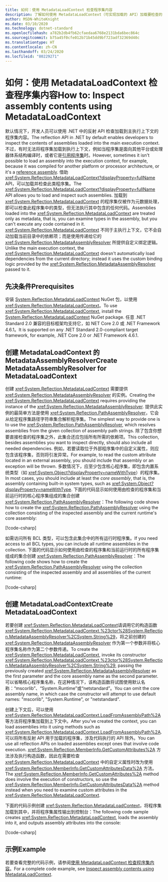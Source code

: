 ```yaml
---
title: 如何：使用 MetadataLoadContext 检查程序集内容
description: 了解如何使用 MetadataLoadContext（可实现加载的 API）加载要检查的 .NET 程序集。
author: MSDN-WhiteKnight
ms.date: 03/10/2020
ms.technology: dotnet-standard
ms.openlocfilehash: a782b2db4fb62cfaedaa6768e2131bda6bec864c
ms.sourcegitcommit: b75a45f0cfe012b71b45dd9bf723adf32369d40c
ms.translationtype: HT
ms.contentlocale: zh-CN
ms.lasthandoff: 03/24/2020
ms.locfileid: "80229271"
---
```

# <a name="how-to-inspect-assembly-contents-using-metadataloadcontext"></a><span data-ttu-id="33019-103">如何：使用 MetadataLoadContext 检查程序集内容</span><span class="sxs-lookup"><span data-stu-id="33019-103">How to: Inspect assembly contents using MetadataLoadContext</span></span>

<span data-ttu-id="33019-104">默认情况下，开发人员可以使用 .NET 中的反射 API 检查加载到主执行上下文的程序集内容。</span><span class="sxs-lookup"><span data-stu-id="33019-104">The reflection API in .NET by default enables developers to inspect the contents of assemblies loaded into the main execution context.</span></span> <span data-ttu-id="33019-105">不过，有时无法将程序集加载到执行上下文，例如当程序集是面向其他平台或处理器体系结构编译时，或者它是[引用程序集](reference-assemblies.md)时。</span><span class="sxs-lookup"><span data-stu-id="33019-105">However, sometimes it isn't possible to load an assembly into the execution context, for example, because it was compiled for another platform or processor architecture, or it's a [reference assembly](reference-assemblies.md).</span></span> <span data-ttu-id="33019-106">借助 <xref:System.Reflection.MetadataLoadContext?displayProperty=fullName> API，可以加载并检查此类程序集。</span><span class="sxs-lookup"><span data-stu-id="33019-106">The <xref:System.Reflection.MetadataLoadContext?displayProperty=fullName> API allows you to load and inspect such assemblies.</span></span> <span data-ttu-id="33019-107">加载到 <xref:System.Reflection.MetadataLoadContext> 的程序集仅被作为元数据处理，即可以检查此程序集中的类型，但无法执行其中包含的任何代码。</span><span class="sxs-lookup"><span data-stu-id="33019-107">Assemblies loaded into the <xref:System.Reflection.MetadataLoadContext> are treated only as metadata, that is, you can examine types in the assembly, but you can't execute any code contained in it.</span></span> <span data-ttu-id="33019-108"><xref:System.Reflection.MetadataLoadContext> 不同于主执行上下文，它不会自动加载当前目录中的依赖项；而是使用传递给它的 <xref:System.Reflection.MetadataAssemblyResolver> 所提供自定义绑定逻辑。</span><span class="sxs-lookup"><span data-stu-id="33019-108">Unlike the main execution context, the <xref:System.Reflection.MetadataLoadContext> doesn't automatically load dependencies from the current directory; instead it uses the custom binding logic provided by the <xref:System.Reflection.MetadataAssemblyResolver> passed to it.</span></span>

## <a name="prerequisites"></a><span data-ttu-id="33019-109">先决条件</span><span class="sxs-lookup"><span data-stu-id="33019-109">Prerequisites</span></span>

<span data-ttu-id="33019-110">安装 [System.Reflection.MetadataLoadContext](https://www.nuget.org/packages/System.Reflection.MetadataLoadContext) NuGet 包，以使用 <xref:System.Reflection.MetadataLoadContext>。</span><span class="sxs-lookup"><span data-stu-id="33019-110">To use <xref:System.Reflection.MetadataLoadContext>, install the [System.Reflection.MetadataLoadContext](https://www.nuget.org/packages/System.Reflection.MetadataLoadContext) NuGet package.</span></span> <span data-ttu-id="33019-111">任意 .NET Standard 2.0 兼容的目标框架均支持它，如 NET Core 2.0 或 .NET Framework 4.6.1。</span><span class="sxs-lookup"><span data-stu-id="33019-111">It is supported on any .NET Standard 2.0-compliant target framework, for example, .NET Core 2.0 or .NET Framework 4.6.1.</span></span>

## <a name="create-metadataassemblyresolver-for-metadataloadcontext"></a><span data-ttu-id="33019-112">创建 MetadataLoadContext 的 MetadataAssemblyResolver</span><span class="sxs-lookup"><span data-stu-id="33019-112">Create MetadataAssemblyResolver for MetadataLoadContext</span></span>

<span data-ttu-id="33019-113">创建 <xref:System.Reflection.MetadataLoadContext> 需要提供 <xref:System.Reflection.MetadataAssemblyResolver> 的实例。</span><span class="sxs-lookup"><span data-stu-id="33019-113">Creating the <xref:System.Reflection.MetadataLoadContext> requires providing the instance of the <xref:System.Reflection.MetadataAssemblyResolver>.</span></span> <span data-ttu-id="33019-114">提供此实例的最简单方法是使用 <xref:System.Reflection.PathAssemblyResolver>，它会从给定程序集路径字符串集合解析程序集。</span><span class="sxs-lookup"><span data-stu-id="33019-114">The simplest way to provide one is to use the <xref:System.Reflection.PathAssemblyResolver>, which resolves assemblies from the given collection of assembly path strings.</span></span> <span data-ttu-id="33019-115">除了包含你想要直接检查的程序集之外，此集合还应包括所有所需的依赖项。</span><span class="sxs-lookup"><span data-stu-id="33019-115">This collection, besides assemblies you want to inspect directly, should also include all needed dependencies.</span></span> <span data-ttu-id="33019-116">例如，若要读取位于外部程序集中的自定义属性，则应包含该程序集，否则将引发异常。</span><span class="sxs-lookup"><span data-stu-id="33019-116">For example, to read the custom attribute located in an external assembly, you should include that assembly or an exception will be thrown.</span></span> <span data-ttu-id="33019-117">多数情况下，应至少包含核心程序集，即包含内置系统类型（如 <xref:System.Object?displayProperty=nameWithType>）的程序集。 </span><span class="sxs-lookup"><span data-stu-id="33019-117">In most cases, you should include at least the *core assembly*, that is, the assembly containing built-in system types, such as <xref:System.Object?displayProperty=nameWithType>.</span></span> <span data-ttu-id="33019-118">下面的代码显示如何使用由检查的程序集和当前运行时的核心程序集组成的集合创建 <xref:System.Reflection.PathAssemblyResolver>：</span><span class="sxs-lookup"><span data-stu-id="33019-118">The following code shows how to create the <xref:System.Reflection.PathAssemblyResolver> using the collection consisting of the inspected assembly and the current runtime's core assembly:</span></span>

[!code-csharp[](snippets/inspect-contents-using-metadataloadcontext/MetadataLoadContextSnippets.cs#CoreAssembly)]

<span data-ttu-id="33019-119">如需访问所有 BCL 类型，可以包含此集合中的所有运行时程序集。</span><span class="sxs-lookup"><span data-stu-id="33019-119">If you need access to all BCL types, you can include all runtime assemblies in the collection.</span></span> <span data-ttu-id="33019-120">下面的代码显示如何使用由检查的程序集和当前运行时的所有程序集组成的集合创建 <xref:System.Reflection.PathAssemblyResolver>：</span><span class="sxs-lookup"><span data-stu-id="33019-120">The following code shows how to create the <xref:System.Reflection.PathAssemblyResolver> using the collection consisting of the inspected assembly and all assemblies of the current runtime:</span></span>

[!code-csharp[](snippets/inspect-contents-using-metadataloadcontext/MetadataLoadContextSnippets.cs#RuntimeAssemblies)]

## <a name="create-metadataloadcontext"></a><span data-ttu-id="33019-121">创建 MetadataLoadContext</span><span class="sxs-lookup"><span data-stu-id="33019-121">Create MetadataLoadContext</span></span>

<span data-ttu-id="33019-122">若要创建 <xref:System.Reflection.MetadataLoadContext>请调用它的构造函数 <xref:System.Reflection.MetadataLoadContext.%23ctor%28System.Reflection.MetadataAssemblyResolver%2CSystem.String%29>，将之前创建的 <xref:System.Reflection.MetadataAssemblyResolver> 作为第一个参数并将核心程序集名称作为第二个参数传递。</span><span class="sxs-lookup"><span data-stu-id="33019-122">To create the <xref:System.Reflection.MetadataLoadContext>, invoke its constructor <xref:System.Reflection.MetadataLoadContext.%23ctor%28System.Reflection.MetadataAssemblyResolver%2CSystem.String%29>, passing the previously created <xref:System.Reflection.MetadataAssemblyResolver> as the first parameter and the core assembly name as the second parameter.</span></span> <span data-ttu-id="33019-123">可以省略核心程序集名称，在这种情况下，该构造函数将试图使用默认名称：“mscorlib”、“System.Runtime”或“netstandard”。</span><span class="sxs-lookup"><span data-stu-id="33019-123">You can omit the core assembly name, in which case the constructor will attempt to use default names: "mscorlib", "System.Runtime", or "netstandard".</span></span>

<span data-ttu-id="33019-124">创建上下文后，可以使用 <xref:System.Reflection.MetadataLoadContext.LoadFromAssemblyPath%2A> 等方法将程序集加载到上下文中。</span><span class="sxs-lookup"><span data-stu-id="33019-124">After you've created the context, you can load assemblies into it using methods such as <xref:System.Reflection.MetadataLoadContext.LoadFromAssemblyPath%2A>.</span></span> <span data-ttu-id="33019-125">可以将所有反射 API 用于加载的程序集，涉及代码执行的 API 除外。</span><span class="sxs-lookup"><span data-stu-id="33019-125">You can use all reflection APIs on loaded assemblies except ones that involve code execution.</span></span> <span data-ttu-id="33019-126"><xref:System.Reflection.MemberInfo.GetCustomAttributes%2A> 方法涉及执行构造函数，因此在需要检查 <xref:System.Reflection.MetadataLoadContext> 中的自定义属性时改为使用 <xref:System.Reflection.MemberInfo.GetCustomAttributesData%2A> 方法。</span><span class="sxs-lookup"><span data-stu-id="33019-126">The <xref:System.Reflection.MemberInfo.GetCustomAttributes%2A> method does involve the execution of constructors, so use the <xref:System.Reflection.MemberInfo.GetCustomAttributesData%2A> method instead when you need to examine custom attributes in the <xref:System.Reflection.MetadataLoadContext>.</span></span>

<span data-ttu-id="33019-127">下面的代码示例创建 <xref:System.Reflection.MetadataLoadContext>，将程序集加载到其中，并将程序集属性输出到控制台：</span><span class="sxs-lookup"><span data-stu-id="33019-127">The following code sample creates <xref:System.Reflection.MetadataLoadContext>, loads the assembly into it, and outputs assembly attributes into the console:</span></span>

[!code-csharp[](snippets/inspect-contents-using-metadataloadcontext/MetadataLoadContextSnippets.cs#CreateContext)]

## <a name="example"></a><span data-ttu-id="33019-128">示例</span><span class="sxs-lookup"><span data-stu-id="33019-128">Example</span></span>

<span data-ttu-id="33019-129">若要查看完整的代码示例，请参阅[使用 MetadataLoadContext 检查程序集内容](https://docs.microsoft.com/samples/dotnet/samples/inspect-assembly-contents-using-metadataloadcontext/)。</span><span class="sxs-lookup"><span data-stu-id="33019-129">For a complete code example, see [Inspect assembly contents using MetadataLoadContext](https://docs.microsoft.com/samples/dotnet/samples/inspect-assembly-contents-using-metadataloadcontext/).</span></span>
